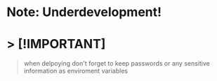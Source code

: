 # Note: Underdevelopment!
# > [!IMPORTANT]
> when delpoying don't forget to keep passwords or any sensitive information as enviroment variables
